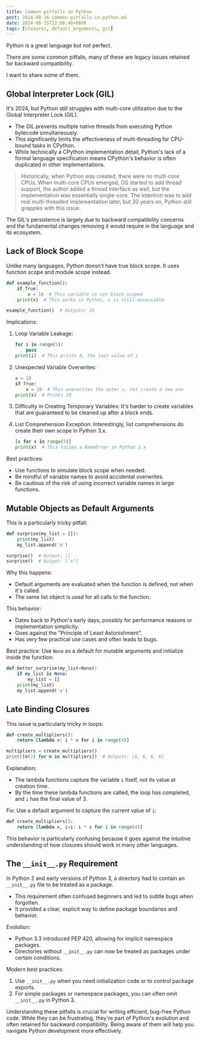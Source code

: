 ```yaml
---
title: Common pitfalls in Python
post: 2024-08-16-common-pitfalls-in-python.md
date: 2024-08-15T22:08:48+0800
tags: [closures, default_arguments, gil]
---
```

Python is a great language but not perfect. 

There are some common pitfalls, many of these are legacy issues retained for backward compatibility. 

I want to share some of them. 

## Global Interpreter Lock (GIL)

It's 2024, but Python still struggles with multi-core utilization due to the Global Interpreter Lock (GIL).

- The GIL prevents multiple native threads from executing Python bytecode simultaneously.
- This significantly limits the effectiveness of multi-threading for CPU-bound tasks in CPython.
- While technically a CPython implementation detail, Python's lack of a formal language specification means CPython's behavior is often duplicated in other implementations.

> Historically, when Python was created, there were no multi-core CPUs. When multi-core CPUs emerged, OS started to add thread support, the author added a thread interface as well, but the implementation was essentially single-core. The intention was to add real multi-threaded implementation later, but 30 years on, Python still grapples with this issue.

The GIL's persistence is largely due to backward compatibility concerns and the fundamental changes removing it would require in the language and its ecosystem.

## Lack of Block Scope

Unlike many languages, Python doesn't have true block scope. It uses function scope and module scope instead.

```python
def example_function():
    if True:
        x = 10  # This variable is not block-scoped
    print(x)  # This works in Python, x is still accessible

example_function()  # Outputs: 10
```

Implications:

1. Loop Variable Leakage:
   ```python
   for i in range(5):
       pass
   print(i)  # This prints 4, the last value of i
   ```

2. Unexpected Variable Overwrites:
   ```python
   x = 10
   if True:
       x = 20  # This overwrites the outer x, not create a new one
   print(x)  # Prints 20
   ```

3. Difficulty in Creating Temporary Variables: It's harder to create variables that are guaranteed to be cleaned up after a block ends.

4. List Comprehension Exception: Interestingly, list comprehensions do create their own scope in Python 3.x.
   ```python
   [x for x in range(5)]
   print(x)  # This raises a NameError in Python 3.x
   ```

Best practices:
- Use functions to simulate block scope when needed.
- Be mindful of variable names to avoid accidental overwrites.
- Be cautious of the risk of using incorrect variable names in large functions.

## Mutable Objects as Default Arguments

This is a particularly tricky pitfall:

```python
def surprise(my_list = []):
    print(my_list)
    my_list.append('x')

surprise()  # Output: []
surprise()  # Output: ['x']
```

Why this happens:
- Default arguments are evaluated when the function is defined, not when it's called.
- The same list object is used for all calls to the function.

This behavior:
- Dates back to Python's early days, possibly for performance reasons or implementation simplicity.
- Goes against the "Principle of Least Astonishment".
- Has very few practical use cases and often leads to bugs.

Best practice: Use `None` as a default for mutable arguments and initialize inside the function:

```python
def better_surprise(my_list=None):
    if my_list is None:
        my_list = []
    print(my_list)
    my_list.append('x')
```

## Late Binding Closures

This issue is particularly tricky in loops:

```python
def create_multipliers():
    return [lambda x: i * x for i in range(4)]

multipliers = create_multipliers()
print([m(2) for m in multipliers])  # Outputs: [6, 6, 6, 6]
```

Explanation:
- The lambda functions capture the variable `i` itself, not its value at creation time.
- By the time these lambda functions are called, the loop has completed, and `i` has the final value of 3.

Fix: Use a default argument to capture the current value of `i`:

```python
def create_multipliers():
    return [lambda x, i=i: i * x for i in range(4)]
```

This behavior is particularly confusing because it goes against the intuitive understanding of how closures should work in many other languages.

## The `__init__.py` Requirement

In Python 2 and early versions of Python 3, a directory had to contain an `__init__.py` file to be treated as a package.

- This requirement often confused beginners and led to subtle bugs when forgotten.
- It provided a clear, explicit way to define package boundaries and behavior.

Evolution:
- Python 3.3 introduced PEP 420, allowing for implicit namespace packages.
- Directories without `__init__.py` can now be treated as packages under certain conditions.

Modern best practices:
1. Use `__init__.py` when you need initialization code or to control package exports.
2. For simple packages or namespace packages, you can often omit `__init__.py` in Python 3.

Understanding these pitfalls is crucial for writing efficient, bug-free Python code. While they can be frustrating, they're part of Python's evolution and often retained for backward compatibility. Being aware of them will help you navigate Python development more effectively.